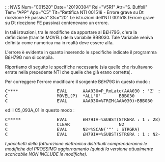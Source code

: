  :  : NWS Num="001520" Date="20190304" Rel="V5R1" Atr="S. Buffoli" Tem="APP" App="C5" Tit="Rettifica NTI 001518 - Errore grave su Dt ricezione FE passiva" Sts="20"
Le istruzioni dell'NTI 001518 (Errore grave su Dt ricezione FE passiva) contenevano un errore.

In tali istruzioni, tra le modifiche da apportare al B£H79G, c'era la definizione (tramite MOVEL) della variabile BBB030. Tale Variabile veniva definita come numerica ma in realtà deve essere alfa.

L'errore è evidente in quanto inserendo le specifiche indicate il programma B£H79G non si compila.

Riportiamo di seguito le specifiche necessarie (sia quelle che risultavano errate nella precedente
NTI che quelle che già erano corrette).

Per correggere l'errore modificare il sorgente B£H79G in questo modo : 
<pre>
C****               EVAL      AAA030=P_RxLate(AAA030 : 'Z' : '')
C                   MOVEL(P)  *ALL'0'       BBB030           30
C                   EVAL      AAA030=%TRIM(AAA030)+BBB030
</pre>

ed il C5_093A_01 in questo modo : 
<pre>
C*****              EVAL      £H79IA=%SUBST(STRGRA : 1 : 28)
C                   CLEAR                   N2                2 0
C                   EVAL      N2=%SCAN('"' : STRGRA)
C                   EVAL      £H79IA=%SUBST(STRGRA : 1 : N2-1)
</pre>

<i>I pacchetti della fatturazione elettronica distribuiti comprenderanno le modifiche dal PROSSIMO
aggiornamento (quindi la versione attualmente scaricabile NON INCLUDE le modifiche).</i> 
